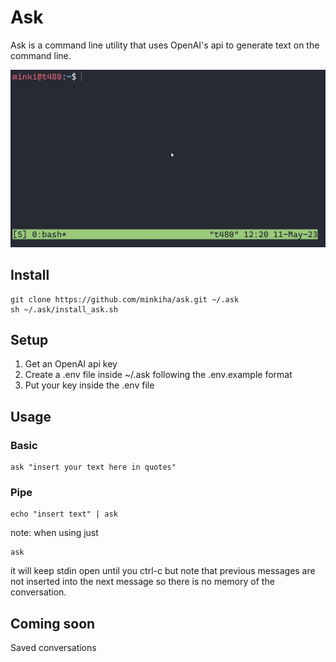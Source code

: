 # Ask

Ask is a command line utility that uses OpenAI's api to generate text on the command line.

![](./askdemo.gif)

## Install

```
git clone https://github.com/minkiha/ask.git ~/.ask
sh ~/.ask/install_ask.sh
```

## Setup

1. Get an OpenAI api key
2. Create a .env file inside ~/.ask following the .env.example format
3. Put your key inside the .env file

## Usage

### Basic

```
ask "insert your text here in quotes"
```

### Pipe

```
echo "insert text" | ask
```

note: 
when using just
```
ask
```
it will keep stdin open until you ctrl-c but note that previous messages are not inserted into the next message so there is no memory of the conversation.

## Coming soon

Saved conversations

